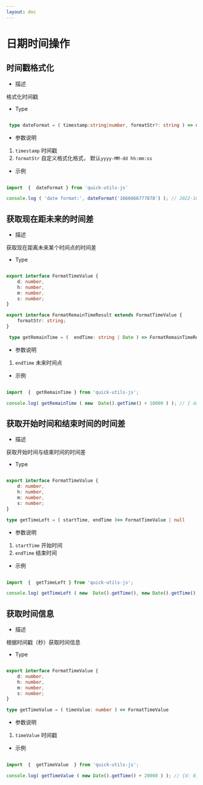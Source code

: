 ```yaml
---
layout: doc
---
```


# 日期时间操作

##  时间戳格式化

- 描述

格式化时间戳

- Type

```ts

 type dateFormat = ( timestamp:string|number, formatStr?: string ) => null | string

```

- 参数说明

1. `timestamp` 时间戳
2. `formatStr` 自定义格式化格式， 默认`yyyy-MM-dd hh:mm:ss`

- 示例

```ts

import  {  dateFormat } from 'quick-utils-js'

console.log ( 'date format:', dateFormat('1666666777878') ); // 2022-10-25 10:59:37

```

##  获取现在距未来的时间差

- 描述

获取现在距离未来某个时间点的时间差

- Type

```ts

export interface FormatTimeValue {
    d: number,
    h: number,
    m: number,
    s: number;
}

export interface FormatRemainTimeResult extends FormatTimeValue {
    formatStr: string;
}

 type getRemainTime = (  endTime: string | Date ) => FormatRemainTimeResult

```

- 参数说明

1. `endTime` 未来时间点

- 示例

```ts

import  {  getRemainTime } from 'quick-utils-js';

console.log( getRemainTime ( new  Date().getTime() + 10000 ) ); // { days: 0, hours: 0, minutes: 0, seconds: 10 }

```

##  获取开始时间和结束时间的时间差

- 描述

获取开始时间与结束时间的时间差

- Type

```ts

export interface FormatTimeValue {
    d: number,
    h: number,
    m: number,
    s: number;
}

type getTimeLeft = ( startTime, endTime )=> FormatTimeValue | null

```

- 参数说明

1. `startTime` 开始时间
2. `endTime` 结束时间

- 示例

```ts

import  {  getTimeLeft } from 'quick-utils-js';

console.log( getTimeLeft ( new  Date().getTime(), new Date().getTime() + 20000 ) ); // {d: 0, h: 0, m: 0, s: 20}

```

##  获取时间信息

- 描述

根据时间戳（秒）获取时间信息

- Type

```ts

export interface FormatTimeValue {
    d: number,
    h: number,
    m: number,
    s: number;
}

type getTimeValue = ( timeValue: number ) => FormatTimeValue

```

- 参数说明

1. `timeValue` 时间戳

- 示例

```ts

import  {  getTimeValue  } from 'quick-utils-js';

console.log( getTimeValue ( new Date().getTime() + 20000 ) ); // {d: 0, h: 0, m: 0, s: 20}

```